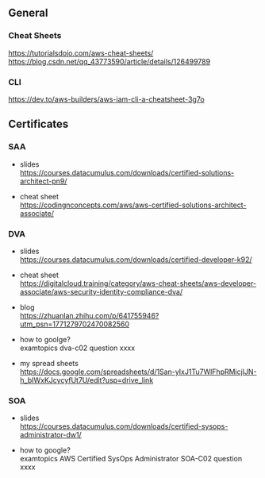 ## General
### Cheat Sheets
https://tutorialsdojo.com/aws-cheat-sheets/  
https://blog.csdn.net/qq_43773590/article/details/126499789

### CLI
https://dev.to/aws-builders/aws-iam-cli-a-cheatsheet-3g7o

## Certificates
### SAA
- slides      
  https://courses.datacumulus.com/downloads/certified-solutions-architect-pn9/
  
- cheat sheet  
  https://codingnconcepts.com/aws/aws-certified-solutions-architect-associate/  


### DVA
- slides  
  https://courses.datacumulus.com/downloads/certified-developer-k92/
  
- cheat sheet   
  https://digitalcloud.training/category/aws-cheat-sheets/aws-developer-associate/aws-security-identity-compliance-dva/

- blog  
  https://zhuanlan.zhihu.com/p/641755946?utm_psn=1771279702470082560

- how to goolge?  
  examtopics dva-c02 question xxxx

- my spread sheets  
  https://docs.google.com/spreadsheets/d/1San-yIxJ1Tu7WlFhpRMicjlJN-h_bIWxKJcycyfUt7U/edit?usp=drive_link


### SOA
- slides  
  https://courses.datacumulus.com/downloads/certified-sysops-administrator-dw1/

- how to google?  
  examtopics AWS Certified SysOps Administrator SOA-C02 question xxxx
